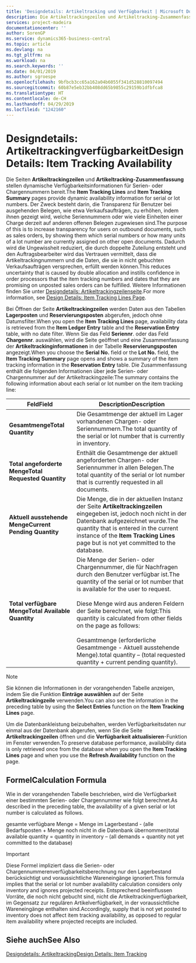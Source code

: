 ```yaml
---
title: 'Designdetails: Artikeltracking und Verfügbarkeit | Microsoft Docs'
description: Die Artikeltrackingzeilen und Artikeltracking-Zusammenfassungsseiten stellen dynamische Verfügbarkeitsinformationen für Serien- oder Chargennummern bereit. Der Zweck besteht darin, die Transparenz für Benutzer bei ausgehenden Belegen, wie etwa Verkaufsaufträgen, zu erhöhen, indem ihnen gezeigt wird, welche Seriennummern oder wie viele Einheiten einer Charge derzeit auf anderen offenen Belegen zugewiesen sind.
services: project-madeira
documentationcenter: ''
author: SorenGP
ms.service: dynamics365-business-central
ms.topic: article
ms.devlang: na
ms.tgt_pltfrm: na
ms.workload: na
ms.search.keywords: ''
ms.date: 04/01/2019
ms.author: sgroespe
ms.openlocfilehash: 9bfbcb3cc65a162a04b6055f341d528810097494
ms.sourcegitcommit: 60b87e5eb32bb408dd65b9855c29159b1dfbfca8
ms.translationtype: HT
ms.contentlocale: de-CH
ms.lasthandoff: 04/29/2019
ms.locfileid: "1242160"
---
```

# <a name="design-details-item-tracking-availability"></a><span data-ttu-id="91b60-104">Designdetails: Artikeltrackingverfügbarkeit</span><span class="sxs-lookup"><span data-stu-id="91b60-104">Design Details: Item Tracking Availability</span></span>
<span data-ttu-id="91b60-105">Die Seiten **Artikeltrackingzeilen** und **Artikeltracking-Zusammenfassung** stellen dynamische Verfügbarkeitsinformationen für Serien- oder Chargennummern bereit.</span><span class="sxs-lookup"><span data-stu-id="91b60-105">The **Item Tracking Lines** and **Item Tracking Summary** pages provide dynamic availability information for serial or lot numbers.</span></span> <span data-ttu-id="91b60-106">Der Zweck besteht darin, die Transparenz für Benutzer bei ausgehenden Belegen, wie etwa Verkaufsaufträgen, zu erhöhen, indem ihnen gezeigt wird, welche Seriennummern oder wie viele Einheiten einer Charge derzeit auf anderen offenen Belegen zugewiesen sind.</span><span class="sxs-lookup"><span data-stu-id="91b60-106">The purpose of this is to increase transparency for users on outbound documents, such as sales orders, by showing them which serial numbers or how many units of a lot number are currently assigned on other open documents.</span></span> <span data-ttu-id="91b60-107">Dadurch wird die Ungewissheit reduziert, die durch doppelte Zuteilung entsteht und den Auftragsbearbeiter wird das Vertrauen vermittelt, dass die Artikeltrackingnummern und die Daten, die sie in nicht gebuchten Verkaufsaufträgen versprechen, erfüllt werden können.</span><span class="sxs-lookup"><span data-stu-id="91b60-107">This reduces uncertainty that is caused by double allocation and instills confidence in order processors that the item tracking numbers and dates that they are promising on unposted sales orders can be fulfilled.</span></span> <span data-ttu-id="91b60-108">Weitere Informationen finden Sie unter [Designdetails: Artikeltrackingzeilenseite](design-details-item-tracking-lines-window.md).</span><span class="sxs-lookup"><span data-stu-id="91b60-108">For more information, see [Design Details: Item Tracking Lines Page](design-details-item-tracking-lines-window.md).</span></span>  

 <span data-ttu-id="91b60-109">Bei Öffnen der Seite **Artikeltrackingzeilen** werden Daten aus den Tabellen **Lagerposten** und **Reservierungsposten** abgerufen, jedoch ohne Datumsfilter.</span><span class="sxs-lookup"><span data-stu-id="91b60-109">When you open the **Item Tracking Lines** page, availability data is retrieved from the **Item Ledger Entry** table and the **Reservation Entry** table, with no date filter.</span></span> <span data-ttu-id="91b60-110">Wenn Sie das Feld **Seriennr**. oder das Feld **Chargennr**. auswählen, wird die Seite geöffnet und eine Zusammenfassung der **Artikeltrackinginformationen** in der Tabelle **Reservierungsposten** angezeigt.</span><span class="sxs-lookup"><span data-stu-id="91b60-110">When you choose the **Serial No.** field or the **Lot No.** field, the **Item Tracking Summary** page opens and shows a summary of the item tracking information in the **Reservation Entry** table.</span></span> <span data-ttu-id="91b60-111">Die Zusammenfassung enthält die folgenden Informationen über jede Serien- oder Chargennummer auf der Artikeltrackingzeile:</span><span class="sxs-lookup"><span data-stu-id="91b60-111">The summary contains the following information about each serial or lot number on the item tracking line:</span></span>  

|<span data-ttu-id="91b60-112">Feld</span><span class="sxs-lookup"><span data-stu-id="91b60-112">Field</span></span>|<span data-ttu-id="91b60-113">Description</span><span class="sxs-lookup"><span data-stu-id="91b60-113">Description</span></span>|  
|---------------------------------|---------------------------------------|  
|<span data-ttu-id="91b60-114">**Gesamtmenge**</span><span class="sxs-lookup"><span data-stu-id="91b60-114">**Total Quantity**</span></span>|<span data-ttu-id="91b60-115">Die Gesamtmenge der aktuell im Lager vorhandenen Chargen- oder Seriennummern.</span><span class="sxs-lookup"><span data-stu-id="91b60-115">The total quantity of the serial or lot number that is currently in inventory.</span></span>|  
|<span data-ttu-id="91b60-116">**Total angeforderte Menge**</span><span class="sxs-lookup"><span data-stu-id="91b60-116">**Total Requested Quantity**</span></span>|<span data-ttu-id="91b60-117">Enthält die Gesamtmenge der aktuell angeforderten Chargen- oder Seriennummer in allen Belegen.</span><span class="sxs-lookup"><span data-stu-id="91b60-117">The total quantity of the serial or lot number that is currently requested in all documents.</span></span>|  
|<span data-ttu-id="91b60-118">**Aktuell ausstehende Menge**</span><span class="sxs-lookup"><span data-stu-id="91b60-118">**Current Pending Quantity**</span></span>|<span data-ttu-id="91b60-119">Die Menge, die in der aktuellen Instanz der Seite **Artikeltrackingzeilen** eingegeben ist, jedoch noch nicht in der Datenbank aufgezeichnet wurde.</span><span class="sxs-lookup"><span data-stu-id="91b60-119">The quantity that is entered in the current instance of the **Item Tracking Lines** page but is not yet committed to the database.</span></span>|  
|<span data-ttu-id="91b60-120">**Total verfügbare Menge**</span><span class="sxs-lookup"><span data-stu-id="91b60-120">**Total Available Quantity**</span></span>|<span data-ttu-id="91b60-121">Die Menge der Serien- oder Chargennummer, die für Nachfragen durch den Benutzer verfügbar ist.</span><span class="sxs-lookup"><span data-stu-id="91b60-121">The quantity of the serial or lot number that is available for the user to request.</span></span><br /><br /> <span data-ttu-id="91b60-122">Diese Menge wird aus anderen Feldern der Seite berechnet, wie folgt:</span><span class="sxs-lookup"><span data-stu-id="91b60-122">This quantity is calculated from other fields on the page as follows:</span></span><br /><br /> <span data-ttu-id="91b60-123">Gesamtmenge (erforderliche Gesamtmenge - Aktuell ausstehende Menge).</span><span class="sxs-lookup"><span data-stu-id="91b60-123">total quantity – (total requested quantity + current pending quantity).</span></span>|  

> [!NOTE]  
>  <span data-ttu-id="91b60-124">Sie können die Informationen in der vorangehenden Tabelle anzeigen, indem Sie die Funktion **Einträge auswählen** auf der Seite **Artikeltrackingzeile** verwenden.</span><span class="sxs-lookup"><span data-stu-id="91b60-124">You can also see the information in the preceding table by using the **Select Entries** function on the **Item Tracking Lines** page.</span></span>  

 <span data-ttu-id="91b60-125">Um die Datenbankleistung beizubehalten, werden Verfügbarkeitsdaten nur einmal aus der Datenbank abgerufen, wenn Sie die Seite **Artikeltrackingzeilen** öffnen und die **Verfügbarkeit aktualisieren**-Funktion im Fenster verwenden.</span><span class="sxs-lookup"><span data-stu-id="91b60-125">To preserve database performance, availability data is only retrieved once from the database when you open the **Item Tracking Lines** page and when you use the **Refresh Availability** function on the page.</span></span>  

## <a name="calculation-formula"></a><span data-ttu-id="91b60-126">Formel</span><span class="sxs-lookup"><span data-stu-id="91b60-126">Calculation Formula</span></span>  
 <span data-ttu-id="91b60-127">Wie in der vorangehenden Tabelle beschrieben, wird die Verfügbarkeit einer bestimmten Serien- oder Chargennummer wie folgt berechnet.</span><span class="sxs-lookup"><span data-stu-id="91b60-127">As described in the preceding table, the availability of a given serial or lot number is calculated as follows.</span></span>  

 <span data-ttu-id="91b60-128">gesamte verfügbare Menge = Menge im Lagerbestand - (alle Bedarfsposten + Menge noch nicht in die Datenbank übernommen)</span><span class="sxs-lookup"><span data-stu-id="91b60-128">total available quantity = quantity in inventory – (all demands + quantity not yet committed to the database)</span></span>  

> [!IMPORTANT]  
>  <span data-ttu-id="91b60-129">Diese Formel impliziert dass die Serien- oder Chargennummerenverfügbarkeitsberechnung nur den Lagerbestand berücksichtigt und voraussichtliche Wareneingänge ignoriert.</span><span class="sxs-lookup"><span data-stu-id="91b60-129">This formula implies that the serial or lot number availability calculation considers only inventory and ignores projected receipts.</span></span> <span data-ttu-id="91b60-130">Entsprechend beeinflussen Vorräte, die noch nicht gebucht sind, nicht die Artikeltrackingverfügbarkeit, im Gegensatz zur regulären Artikelverfügbarkeit, in der voraussichtliche Wareneingänge enthalten sind.</span><span class="sxs-lookup"><span data-stu-id="91b60-130">Accordingly, supply that is not yet posted to inventory does not affect item tracking availability, as opposed to regular item availability where projected receipts are included.</span></span>  

## <a name="see-also"></a><span data-ttu-id="91b60-131">Siehe auch</span><span class="sxs-lookup"><span data-stu-id="91b60-131">See Also</span></span>  
 [<span data-ttu-id="91b60-132">Designdetails: Artikeltracking</span><span class="sxs-lookup"><span data-stu-id="91b60-132">Design Details: Item Tracking</span></span>](design-details-item-tracking.md)
